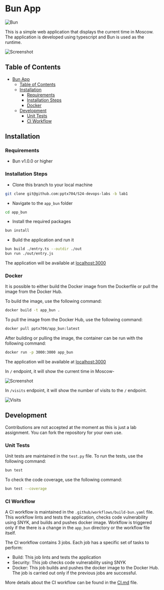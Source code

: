 # Bun App

![Bun](https://github.com/pptx704/S24-devops-labs/actions/workflows/build-bun.yaml/badge.svg)

This is a simple web application that displays the current time in Moscow. The application is developed using typescript and Bun is used as the runtime.

![Screenshot](https://i.postimg.cc/XYVk7s95/image.png)

## Table of Contents

- [Bun App](#bun-app)
  - [Table of Contents](#table-of-contents)
  - [Installation](#installation)
    - [Requirements](#requirements)
    - [Installation Steps](#installation-steps)
    - [Docker](#docker)
  - [Development](#development)
    - [Unit Tests](#unit-tests)
    - [CI Workflow](#ci-workflow)

## Installation

### Requirements

- Bun v1.0.0 or higher

### Installation Steps

- Clone this branch to your local machine

```bash
git clone git@github.com:pptx704/S24-devops-labs -b lab1
```

- Navigate to the `app_bun` folder

```bash
cd app_bun
```

- Install the required packages

```bash
bun install
```

- Build the application and run it

```bash
bun build ./entry.ts --outdir ./out
bun run ./out/entry.js
```

The application will be available at [localhost:3000](http://localhost:3000/)

### Docker

It is possible to either build the Docker image from the Dockerfile or pull the image from the Docker Hub.

To build the image, use the following command:

```bash
docker build -t app_bun .
```

To pull the image from the Docker Hub, use the following command:

```bash
docker pull pptx704/app_bun:latest
```

After building or pulling the image, the container can be run with the following command:

```bash
docker run -p 3000:3000 app_bun
```

The application will be available at [localhost:3000](http://localhost:3000/)


In `/` endpoint, it will show the current time in Moscow-

![Screenshot](https://i.postimg.cc/90hqgfp9/image.png)

In `/visits` endpoint, it will show the number of visits to the `/` endpoint.

![Visits](https://i.postimg.cc/JhtdgWYW/image.png)


## Development

Contributions are not accepted at the moment as this is just a lab assignment. You can fork the repository for your own use.

### Unit Tests

Unit tests are maintained in the `test.py` file. To run the tests, use the following command:

```bash
bun test
```

To check the code coverage, use the following command:

```bash
bun test --coverage
```

### CI Workflow

A CI workflow is maintained in the `.github/workflows/build-bun.yaml` file. This workflow lints and tests the application, checks code vulnerability using SNYK, and builds and pushes docker image. Workflow is triggered only if the there is a change in the `app_bun` directory or the workflow file itself.

The CI workflow contains 3 jobs. Each job has a specific set of tasks to perform:

- Build: This job lints and tests the application
- Security: This job checks code vulnerability using SNYK
- Docker: This job builds and pushes the docker image to the Docker Hub. The job is carried out only if the previous jobs are successful.

More details about the CI workflow can be found in the [CI.md](CI.md) file.
